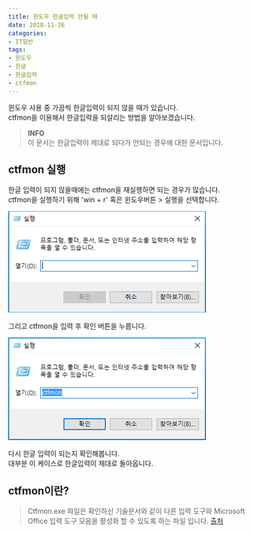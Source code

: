 ```yaml
---
title: 윈도우 한글입력 안될 때
date: 2018-11-26
categories:
- IT일반
tags:
- 윈도우
- 한글
- 한글입력
- ctfmon
---
```


윈도우 사용 중 가끔씩 한글입력이 되지 않을 때가 있습니다. <br>
ctfmon을 이용해서 한글입력을 되살리는 방법을 알아보겠습니다.

> **INFO**<br>
이 문서는 한글입력이 제대로 되다가 안되는 경우에 대한 문서입니다.

## ctfmon 실행

한글 입력이 되지 않을때에는 ctfmon을 재실행하면 되는 경우가 많습니다. <br>
ctfmon을 실행하기 위해 'win + r' 혹은 윈도우버튼 > 실행을 선택합니다.

![실행](/assets/images/2018-11-26-윈도우-한글입력-안될-때/1.png)

그리고 ctfmon을 입력 후 확인 버튼을 누릅니다.

![실행](/assets/images/2018-11-26-윈도우-한글입력-안될-때/2.png)

다시 한글 입력이 되는지 확인해봅니다. <br>
대부분 이 케이스로 한글입력이 제대로 돌아옵니다.

## ctfmon이란?

> Ctfmon.exe 파일은 확인하신 기술문서와 같이 다른 입력 도구와 Microsoft Office 입력 도구 모음을 활성화 할 수 있도록 하는 파일 입니다. [출처](https://answers.microsoft.com/ko-kr/windows/forum/windows_7-performance/ctfmonexe%EC%9D%B4-%EB%AD%94%EB%8D%B0/81bebbcf-8f57-4af4-a13a-6f685f7f7c50?messageId=baa2d432-b52c-4316-9eb1-8eabdf3e00fb)

